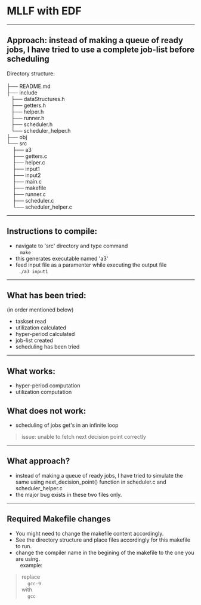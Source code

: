 # MLLF with EDF
-----------------------------------------------------------------
Approach: instead of making a queue of ready jobs, I have tried to use a complete job-list before scheduling
-----------------------------------------------------------------

Directory structure:<br>
<br>
├── README.md<br>
├── include<br>
&nbsp;&nbsp;&nbsp;├── dataStructures.h<br>
&nbsp;&nbsp;&nbsp;├── getters.h<br>
&nbsp;&nbsp;&nbsp;├── helper.h<br>
&nbsp;&nbsp;&nbsp;├── runner.h<br>
&nbsp;&nbsp;&nbsp;├── scheduler.h<br>
&nbsp;&nbsp;&nbsp;└── scheduler_helper.h<br>
├── obj<br>
└── src<br>
&nbsp;&nbsp;&nbsp;&nbsp;├── a3<br>
&nbsp;&nbsp;&nbsp;&nbsp;├── getters.c<br>
&nbsp;&nbsp;&nbsp;&nbsp;├── helper.c<br>
&nbsp;&nbsp;&nbsp;&nbsp;├── input1<br>
&nbsp;&nbsp;&nbsp;&nbsp;├── input2<br>
&nbsp;&nbsp;&nbsp;&nbsp;├── main.c<br>
&nbsp;&nbsp;&nbsp;&nbsp;├── makefile<br>
&nbsp;&nbsp;&nbsp;&nbsp;├── runner.c<br>
&nbsp;&nbsp;&nbsp;&nbsp;├── scheduler.c<br>
&nbsp;&nbsp;&nbsp;&nbsp;└── scheduler_helper.c<br>

---

## Instructions to compile:

* navigate to 'src' directory and type command<br>
    &nbsp;&nbsp;&nbsp;```make```
* this generates executable named 'a3'
* feed input file as a paramenter while executing the output file<br>
    &nbsp;&nbsp;```./a3 input1```

---

## What has been tried:
(in order mentioned below)

* taskset read
* utilization calculated
* hyper-period calculated
* job-list created
* scheduling has been tried

-----------------------------------------------------------------

## What works:

* hyper-period computation
* utilization computation

## What does not work:

* scheduling of jobs get's in an infinite loop
> issue: unable to fetch next decision point correctly

-----------------------------------------------------------------

## What approach?

* instead of making a queue of ready jobs, I have tried to simulate the same using next_decision_point() function in scheduler.c and scheduler_helper.c
* the major bug exists in these two files only.

---
## Required Makefile changes

* You might need to change the makefile content accordingly.<br>
* See the directory structure and place files accordingly for this makefile to run.
* change the compiler name in the begining of the makefile to the one you are using.<br>&nbsp;&nbsp;&nbsp;example:<br>
> replace<br>&nbsp;&nbsp;&nbsp;&nbsp;```gcc-9```<br>
> with <br>&nbsp;&nbsp;&nbsp;&nbsp;```gcc```
